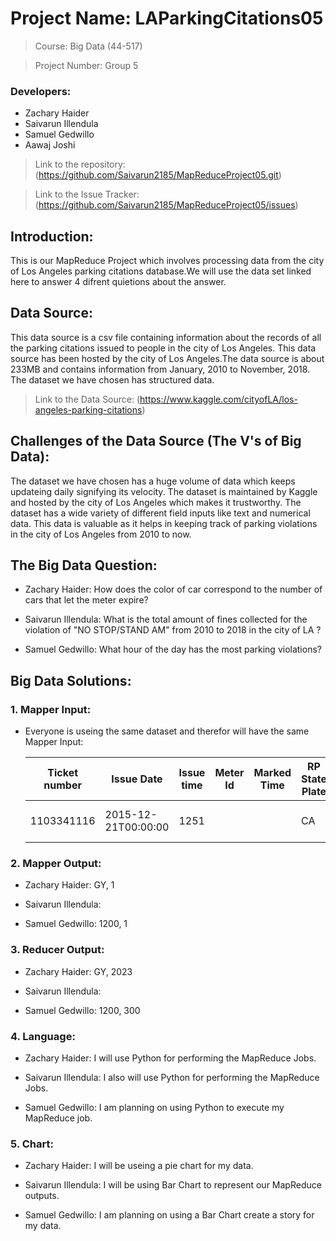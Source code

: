 # Project Name: LAParkingCitations05

> Course: Big Data (44-517)

> Project Number: Group 5 

### Developers:
- Zachary Haider
- Saivarun Illendula
- Samuel Gedwillo
- Aawaj Joshi

> Link to the repository: (https://github.com/Saivarun2185/MapReduceProject05.git)

> Link to the Issue Tracker: (https://github.com/Saivarun2185/MapReduceProject05/issues)

## Introduction:

This is our MapReduce Project which involves processing data from the city of Los Angeles parking citations database.We will use the data set linked here to answer 4 difrent quietions about the answer.


## Data Source:
This data source is a csv file containing information about the records of all the parking citations issued to people in the city of Los Angeles. This data source has been hosted by the city of Los Angeles.The data source is about 233MB and contains information from January, 2010 to November, 2018. The dataset we have chosen has structured data. 

>Link to the Data Source: (https://www.kaggle.com/cityofLA/los-angeles-parking-citations)

## Challenges of the Data Source (The V's of Big Data):

The dataset we have chosen has a huge volume of data which keeps updateing daily signifying its velocity. The dataset is maintained by Kaggle and hosted by the city of Los Angeles which makes it trustworthy. The dataset has a wide variety of different field inputs like text and numerical data. This data is valuable as it helps in keeping track of parking violations in the city of Los Angeles from 2010 to now.
 

## The Big Data Question:

- Zachary Haider: 
How does the color of car correspond to the number of cars that let the meter expire?

- Saivarun Illendula:
What is the total amount of fines collected for the violation of "NO STOP/STAND AM" from 2010 to 2018 in the city of LA ?

- Samuel Gedwillo:
What hour of the day has the most parking violations?


## Big Data Solutions:

### 1. Mapper Input:

- Everyone is useing the same dataset and therefor will have the same Mapper Input: 

    | Ticket number | Issue Date          | Issue time | Meter Id | Marked Time | RP State Plate | Plate Expiry Date | VIN | Make | Body Style | Color | Location        | Route | Agency | Violation code | Violation Description | Fine amount | Latitude |
    |---------------|---------------------|------------|----------|-------------|----------------|-------------------|-----|------|------------|-------|-----------------|-------|--------|----------------|-----------------------|-------------|----------|
    | 1103341116    | 2015-12-21T00:00:00 | 1251       |          |             | CA             | 200304            |     | HOND | PA         | GY    | 13147 WELBY WAY | 1521  | 1      | 4000A1         | NO EVIDENCE OF REG    | 50          | 99999    |


### 2. Mapper Output:

- Zachary Haider:
    GY, 1 

- Saivarun Illendula:

- Samuel Gedwillo:
    1200, 1

### 3. Reducer Output:

- Zachary Haider:
    GY, 2023

- Saivarun Illendula: 

- Samuel Gedwillo:
    1200, 300
    
### 4. Language:

- Zachary Haider: 
I will use Python for performing the MapReduce Jobs.

- Saivarun Illendula: 
I also will use Python for performing the MapReduce Jobs.

- Samuel Gedwillo:
I am planning on using Python to execute my MapReduce job.

### 5. Chart: 

- Zachary Haider:
 I will be useing a pie chart for my data.

- Saivarun Illendula: 
I will be using Bar Chart to represent our MapReduce outputs.

- Samuel Gedwillo:
I am planning on using a Bar Chart create a story for my data.





